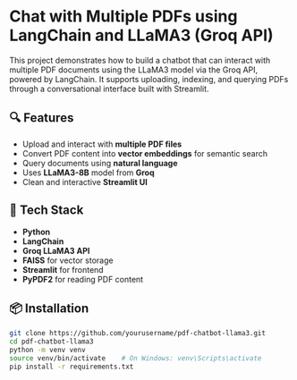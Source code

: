 # Chat with Multiple PDFs using LangChain and LLaMA3 (Groq API)  

This project demonstrates how to build a chatbot that can interact with multiple PDF documents using the LLaMA3 model via the Groq API, powered by LangChain. It supports uploading, indexing, and querying PDFs through a conversational interface built with Streamlit.

## 🔍 Features

- Upload and interact with **multiple PDF files**
- Convert PDF content into **vector embeddings** for semantic search
- Query documents using **natural language**
- Uses **LLaMA3-8B** model from **Groq**
- Clean and interactive **Streamlit UI**

## 🚀 Tech Stack

- **Python**
- **LangChain**
- **Groq LLaMA3 API**
- **FAISS** for vector storage
- **Streamlit** for frontend
- **PyPDF2** for reading PDF content

## 📦 Installation

```bash
git clone https://github.com/yourusername/pdf-chatbot-llama3.git
cd pdf-chatbot-llama3
python -m venv venv
source venv/bin/activate    # On Windows: venv\Scripts\activate
pip install -r requirements.txt
